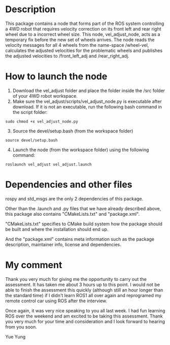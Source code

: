 # Description
This package contains a node that forms part of the ROS system controlling a 4WD robot that requires velocity correction on its front left and rear right wheel due to a incorrect wheel size. This node, vel_adjust_node, acts as a temporary fix before the new set of wheels arrives. The node reads the velocity messages for all 4 wheels from the name-space /wheel-vel, calculates the adjusted velocities for the problematic wheels and publishes the adjusted velocities to /front_left_adj and /rear_right_adj.

# How to launch the node
1. Download the vel_adjust folder and place the folder inside the /src folder of your 4WD robot workspace.
2. Make sure the vel_adjust/scripts/vel_adjust_node.py is executable after download. If it is not an executable, run the following bash command in the script folder:
```
sudo chmod +x vel_adjust_node.py
```
3. Source the devel/setup.bash (from the workspace folder)
```
source devel/setup.bash
```
4. Launch the node (from the workspace folder) using the following command:
```
roslaunch vel_adjust vel_adjust.launch
```

# Dependencies and other files
rospy and std_msgs are the only 2 dependencies of this package.

Other than the .launch and .py files that we have already described above, this package also contains "CMakeLists.txt" and "package.xml".

"CMakeLists.txt" specifies to CMake build system how the package should be built and where the installation should end up.

And the "package.xml" contains meta information such as the package description, maintainer info, license and dependencies.



# My comment
Thank you very much for giving me the opportunity to carry out the assessment. It has taken me about 3 hours up to this point. I would not be able to finish the assessment this quickly (although still an hour longer than the standard time) if I didn't learn ROS1 all over again and reprogramed my remote control car using ROS after the interview.

Once again, it was very nice speaking to you all last week. I had fun learning ROS over the weekend and am excited to be taking this assessment. Thank you very much for your time and consideration and I look forward to hearing from you soon.

Yue Yung
